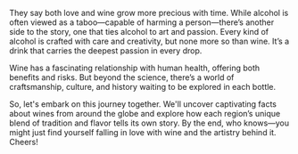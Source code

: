 They say both love and wine grow more precious with time. While alcohol is often viewed as a taboo—capable of harming a person—there’s another side to the story, one that ties alcohol to art and passion. Every kind of alcohol is crafted with care and creativity, but none more so than wine. It’s a drink that carries the deepest passion in every drop.

Wine has a fascinating relationship with human health, offering both benefits and risks. But beyond the science, there’s a world of craftsmanship, culture, and history waiting to be explored in each bottle.

So, let's embark on this journey together. We'll uncover captivating facts about wines from around the globe and explore how each region’s unique blend of tradition and flavor tells its own story. By the end, who knows—you might just find yourself falling in love with wine and the artistry behind it. Cheers!